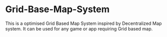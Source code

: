 # Grid-Base-Map-System
This is a optimised Grid Based Map System inspired by Decentralized Map system. It can be used for any game or app requiring Grid based map.
